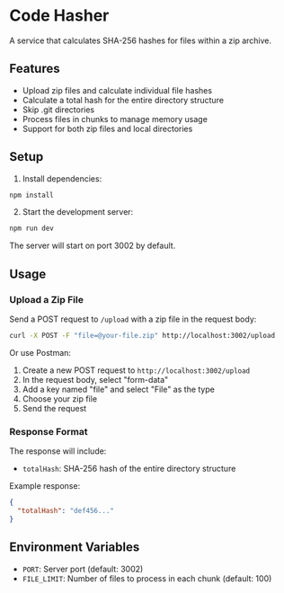 # Code Hasher

A service that calculates SHA-256 hashes for files within a zip archive.

## Features

- Upload zip files and calculate individual file hashes
- Calculate a total hash for the entire directory structure
- Skip .git directories
- Process files in chunks to manage memory usage
- Support for both zip files and local directories

## Setup

1. Install dependencies:
```bash
npm install
```

2. Start the development server:
```bash
npm run dev
```

The server will start on port 3002 by default.

## Usage

### Upload a Zip File

Send a POST request to `/upload` with a zip file in the request body:

```bash
curl -X POST -F "file=@your-file.zip" http://localhost:3002/upload
```

Or use Postman:
1. Create a new POST request to `http://localhost:3002/upload`
2. In the request body, select "form-data"
3. Add a key named "file" and select "File" as the type
4. Choose your zip file
5. Send the request

### Response Format

The response will include:
- `totalHash`: SHA-256 hash of the entire directory structure

Example response:
```json
{
  "totalHash": "def456..."
}
```

## Environment Variables

- `PORT`: Server port (default: 3002)
- `FILE_LIMIT`: Number of files to process in each chunk (default: 100) 
